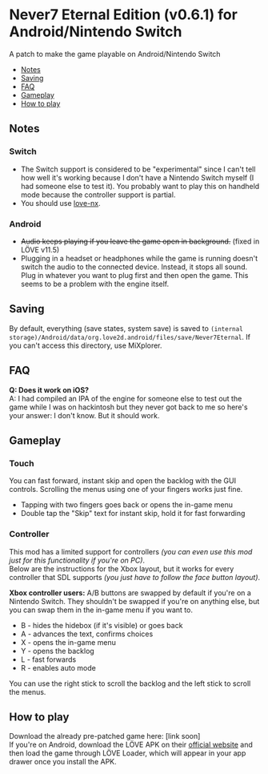 # Never7 Eternal Edition (v0.6.1) for Android/Nintendo Switch
A patch to make the game playable on Android/Nintendo Switch  
* [Notes](#notes)
* [Saving](#saving)
* [FAQ](#faq)
* [Gameplay](#gameplay)
* [How to play](#how-to-play)

## Notes
### Switch
* The Switch support is considered to be "experimental" since I can't tell how well it's working because I don't have a Nintendo Switch myself (I had someone else to test it). You probably want to play this on handheld mode because the controller support is partial.
* You should use [love-nx](https://github.com/retronx-team/love-nx).
### Android
* ~~Audio keeps playing if you leave the game open in background.~~ (fixed in LÖVE v11.5)
* Plugging in a headset or headphones while the game is running doesn't switch the audio to the connected device. Instead, it stops all sound. Plug in whatever you want to plug first and then open the game. This seems to be a problem with the engine itself.
## Saving
By default, everything (save states, system save) is saved to `(internal storage)/Android/data/org.love2d.android/files/save/Never7Eternal`. If you can't access this directory, use MiXplorer.
## FAQ
**Q: Does it work on iOS?**  
A: I had compiled an IPA of the engine for someone else to test out the game while I was on hackintosh but they never got back to me so here's your answer: I don't know. But it should work.
## Gameplay
### Touch
You can fast forward, instant skip and open the backlog with the GUI controls. Scrolling the menus using one of your fingers works just fine. 
* Tapping with two fingers goes back or opens the in-game menu
* Double tap the "Skip" text for instant skip, hold it for fast forwarding
### Controller
This mod has a limited support for controllers *(you can even use this mod just for this functionality if you're on PC)*.  
Below are the instructions for the Xbox layout, but it works for every controller that SDL supports *(you just have to follow the face button layout)*.  

**Xbox controller users:** A/B buttons are swapped by default if you're on a Nintendo Switch. They shouldn't be swapped if you're on anything else, but you can swap them in the in-game menu if you want to.

* B - hides the hidebox (if it's visible) or goes back
* A - advances the text, confirms choices
* X - opens the in-game menu
* Y - opens the backlog
* L - fast forwards
* R - enables auto mode

You can use the right stick to scroll the backlog and the left stick to scroll the menus. 
## How to play
Download the already pre-patched game here: [link soon]  
If you're on Android, download the LÖVE APK on their [official website](https://love2d.org/) and then load the game through LÖVE Loader, which will appear in your app drawer once you install the APK.